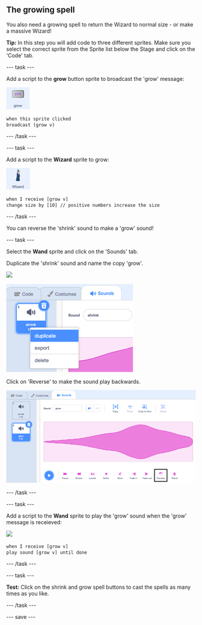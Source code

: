 ## The growing spell

You also need a growing spell to return the Wizard to normal size - or make a massive Wizard!

**Tip:** In this step you will add code to three different sprites. Make sure you select the correct sprite from the Sprite list below the Stage and click on the 'Code' tab.

--- task ---

Add a script to the **grow** button sprite to broadcast the 'grow' message:

![](images/grow-icon.png)

```blocks3
when this sprite clicked
broadcast (grow v)
```

--- /task ---

--- task ---

Add a script to the **Wizard** sprite to grow:

![](images/wizard-icon.png)

```blocks3
when I receive [grow v]
change size by [10] // positive numbers increase the size
```
--- /task ---

You can reverse the 'shrink' sound to make a 'grow' sound!

--- task ---

Select the **Wand** sprite and click on the 'Sounds' tab.

Duplicate the 'shrink' sound and name the copy 'grow'.

![](images/wand-icon.png)

![The shrink sound with popup menu showing duplicate.](images/duplicate-sound.png)

Click on 'Reverse' to make the sound play backwards.

![The grow sound with the reverse icon highlighted.](images/reverse-sound.png)

--- /task ---

--- task ---

Add a script to the **Wand** sprite to play the 'grow' sound when the 'grow' message is receieved:

![](images/wand-icon.png)

```blocks3
when I receive [grow v]
play sound [grow v] until done
```

--- /task ---

--- task ---

**Test:** Click on the shrink and grow spell buttons to cast the spells as many times as you like.

--- /task ---

--- save ---

